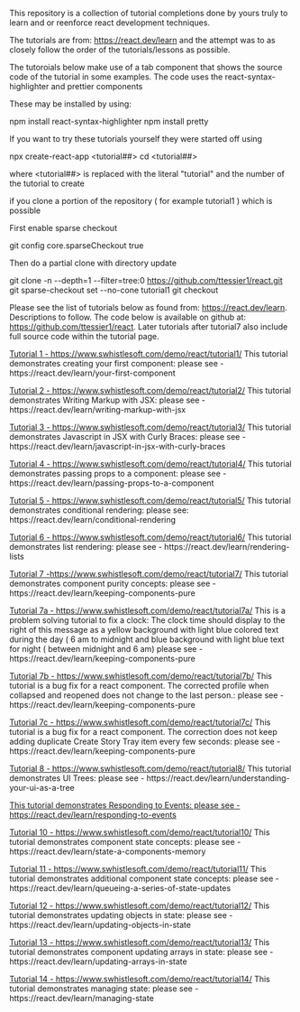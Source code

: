 This repository is a collection of tutorial completions done by yours truly to learn and or reenforce react development techniques.

The tutorials are from: https://react.dev/learn and the attempt was to as closely follow the order of the tutorials/lessons as possible.

The tutoroials below make use of a tab component that shows the source code of the tutorial in some examples.
The code uses the react-syntax-highlighter and prettier components

These may be installed by using:

npm install react-syntax-highlighter
npm install pretty

If you want to try these tutorials yourself they were started off using

npx create-react-app <tutorial##>
cd <tutorial##>

where <tutorial##> is replaced with the literal "tutorial" and the number of the tutorial to create

if you clone a portion of the repository ( for example tutorial1 ) which is possible

First enable sparse checkout 

git config core.sparseCheckout true

Then do a partial clone with directory update

git clone -n --depth=1 --filter=tree:0 https://github.com/ttessier1/react.git
git sparse-checkout set --no-cone tutorial1
git checkout

Please see the list of tutorials below as found from: https://react.dev/learn. Descriptions to follow. The code below is available on github at: https://github.com/ttessier1/react. Later tutorials after tutorial7 also include full source code within the tutorial page.

<p>
<a href="https://www.swhistlesoft.com/demo/react/tutorial1/" title="https://www.swhistlesoft.com/demo/react/tutorial1/">Tutorial 1 - https://www.swhistlesoft.com/demo/react/tutorial1/</a>
This tutorial demonstrates creating your first component: please see - https://react.dev/learn/your-first-component
</p>

<p>
<a href="https://www.swhistlesoft.com/demo/react/tutorial2/" title="https://www.swhistlesoft.com/demo/react/tutorial2/">Tutorial 2 - https://www.swhistlesoft.com/demo/react/tutorial2/</a>
This tutorial demonstrates Writing Markup with JSX: please see - https://react.dev/learn/writing-markup-with-jsx
</p>
<p>
<a href="https://www.swhistlesoft.com/demo/react/tutorial3/" title="https://www.swhistlesoft.com/demo/react/tutorial3/">Tutorial 3 - https://www.swhistlesoft.com/demo/react/tutorial3/</a>
This tutorial demonstrates Javascript in JSX with Curly Braces: please see - https://react.dev/learn/javascript-in-jsx-with-curly-braces
</p>
<p>
<a href="https://www.swhistlesoft.com/demo/react/tutorial4/" title="https://www.swhistlesoft.com/demo/react/tutorial4/">Tutorial 4 - https://www.swhistlesoft.com/demo/react/tutorial4/</a>
This tutorial demonstrates passing props to a component: please see - https://react.dev/learn/passing-props-to-a-component
</p>

<p>
<a href="https://www.swhistlesoft.com/demo/react/tutorial5/" title="https://www.swhistlesoft.com/demo/react/tutorial5/">Tutorial 5 - https://www.swhistlesoft.com/demo/react/tutorial5/</a>
This tutorial demonstrates conditional rendering: please see: https://react.dev/learn/conditional-rendering
</p>
<p>
<a href="https://www.swhistlesoft.com/demo/react/tutorial6/" title="https://www.swhistlesoft.com/demo/react/tutorial6/">Tutorial 6 - https://www.swhistlesoft.com/demo/react/tutorial6/</a>
This tutorial demonstrates list rendering: please see - https://react.dev/learn/rendering-lists
</p>
<p>
<a href="https://www.swhistlesoft.com/demo/react/tutorial7/" title="https://www.swhistlesoft.com/demo/react/tutorial7/">Tutorial 7 -https://www.swhistlesoft.com/demo/react/tutorial7/</a>
This tutorial demonstrates component purity concepts: please see - https://react.dev/learn/keeping-components-pure
</p>
<p>
<a href="https://www.swhistlesoft.com/demo/react/tutorial7a/" title="https://www.swhistlesoft.com/demo/react/tutorial7a/">Tutorial 7a - https://www.swhistlesoft.com/demo/react/tutorial7a/</a>
This is a problem solving tutorial to fix a clock: The clock time should display to the right of this message as a yellow background with light blue colored text during the day ( 6 am to midnight and blue background with light blue text for night ( between midnight and 6 am) please see - https://react.dev/learn/keeping-components-pure
</p>
<p>
<a href="https://www.swhistlesoft.com/demo/react/tutorial7b/" title="https://www.swhistlesoft.com/demo/react/tutorial7b/">Tutorial 7b - https://www.swhistlesoft.com/demo/react/tutorial7b/</a>
This tutorial is a bug fix for a react component. The corrected profile when collapsed and reopened does not change to the last person.: please see - https://react.dev/learn/keeping-components-pure
</p>
<p>
<a href="https://www.swhistlesoft.com/demo/react/tutorial7c/" title="https://www.swhistlesoft.com/demo/react/tutorial7c/">Tutorial 7c - https://www.swhistlesoft.com/demo/react/tutorial7c/</a>
This tutorial is a bug fix for a react component. The correction does not keep adding duplicate Create Story Tray item every few seconds: please see - https://react.dev/learn/keeping-components-pure
</p>
<p>
<a href="https://www.swhistlesoft.com/demo/react/tutorial8/" title="https://www.swhistlesoft.com/demo/react/tutorial8/">Tutorial 8 - https://www.swhistlesoft.com/demo/react/tutorial8/</a>
This tutorial demonstrates UI Trees: please see - https://react.dev/learn/understanding-your-ui-as-a-tree
</p>
<p>
  <a href="https://www.swhistlesoft.com/demo/react/tutorial9/" title="https://www.swhistlesoft.com/demo/react/tutorial9/"Tutorial 9 - https://www.swhistlesoft.com/demo/react/tutorial9/</a>
This tutorial demonstrates Responding to Events: please see - https://react.dev/learn/responding-to-events
</p>
<p>
<a href="https://www.swhistlesoft.com/demo/react/tutorial10/" title="https://www.swhistlesoft.com/demo/react/tutorial10/">Tutorial 10 - https://www.swhistlesoft.com/demo/react/tutorial10/</a>
This tutorial demonstrates component state concepts: please see - https://react.dev/learn/state-a-components-memory
</p>
<p>
<a href="https://www.swhistlesoft.com/demo/react/tutorial11/" title="https://www.swhistlesoft.com/demo/react/tutorial11/">Tutorial 11 - https://www.swhistlesoft.com/demo/react/tutorial11/</a>
This tutorial demonstrates additional component state concepts: please see - https://react.dev/learn/queueing-a-series-of-state-updates
</p>
<p>
<a href="https://www.swhistlesoft.com/demo/react/tutorial11/" title="https://www.swhistlesoft.com/demo/react/tutorial12/">Tutorial 12 - https://www.swhistlesoft.com/demo/react/tutorial12/</a>
This tutorial demonstrates updating objects in state: please see - https://react.dev/learn/updating-objects-in-state
</p>
<p>
<a href="https://www.swhistlesoft.com/demo/react/tutorial13/" title="https://www.swhistlesoft.com/demo/react/tutorial13/">Tutorial 13 - https://www.swhistlesoft.com/demo/react/tutorial13/</a>
This tutorial demonstrates component updating arrays in state: please see - https://react.dev/learn/updating-arrays-in-state
</p>
<p>
<a href="https://www.swhistlesoft.com/demo/react/tutorial14/" title="https://www.swhistlesoft.com/demo/react/tutorial14/">Tutorial 14 - https://www.swhistlesoft.com/demo/react/tutorial14/</a>
This tutorial demonstrates managing state: please see - https://react.dev/learn/managing-state
</p>
